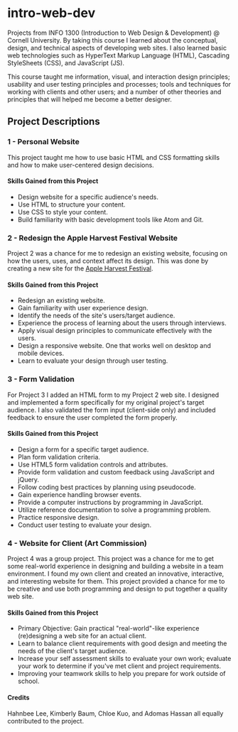 # intro-web-dev
Projects from INFO 1300 (Introduction to Web Design &amp; Development) @ Cornell University. 
By taking this course I learned about the conceptual, design, and technical aspects of developing web sites. I also learned basic web technologies such as HyperText Markup Language (HTML), Cascading StyleSheets (CSS), and JavaScript (JS).

This course taught me information, visual, and interaction design principles; usability and user testing principles and processes; tools and techniques for working with clients and other users; and a number of other theories and principles that will helped me become a better designer.

## Project Descriptions

### 1 - Personal Website
This project taught me how to use basic HTML and CSS formatting skills and how to make user-centered design decisions.
#### Skills Gained from this Project
* Design website for a specific audience's needs.
* Use HTML to structure your content.
* Use CSS to style your content.
* Build familiarity with basic development tools like Atom and Git.

### 2 - Redesign the Apple Harvest Festival Website
Project 2 was a chance for me to redesign an existing website, focusing on how the users, uses, and context affect its design. This was done by creating a new site for the [Apple Harvest Festival](https://www.downtownithaca.com/apple-harvest-festival/).
#### Skills Gained from this Project
- Redesign an existing website.
- Gain familiarity with user experience design.
- Identify the needs of the site's users/target audience.
- Experience the process of learning about the users through interviews.
- Apply visual design principles to communicate effectively with the users.
- Design a responsive website. One that works well on desktop and mobile devices.
- Learn to evaluate your design through user testing.

### 3 - Form Validation
For Project 3 I added an HTML form to my Project 2 web site. I designed and implemented a form specifically for my original project's target audience. I also validated the form input (client-side only) and included feedback to ensure the user completed the form properly.
#### Skills Gained from this Project
- Design a form for a specific target audience.
- Plan form validation criteria.
- Use HTML5 form validation controls and attributes.
- Provide form validation and custom feedback using JavaScript and jQuery.
- Follow coding best practices by planning using pseudocode.
- Gain experience handling browser events.
- Provide a computer instructions by programming in JavaScript.
- Utilize reference documentation to solve a programming problem.
- Practice responsive design.
- Conduct user testing to evaluate your design.

### 4 - Website for Client (Art Commission)
Project 4 was a group project. This project was a chance for me to get some real-world experience in designing and building a website in a team environment. I found my own client and created an innovative, interactive, and interesting website for them. This project provided a chance for me to be creative and use both programming and design to put together a quality web site.
#### Skills Gained from this Project
- Primary Objective: Gain practical "real-world"-like experience (re)designing a web site for an actual client.
- Learn to balance client requirements with good design and meeting the needs of the client's target audience.
- Increase your self assessment skills to evaluate your own work; evaluate your work to determine if you've met client and project requirements.
- Improving your teamwork skills to help you prepare for work outside of school.
#### Credits
Hahnbee Lee, Kimberly Baum, Chloe Kuo, and Adomas Hassan all equally contributed to the project.
